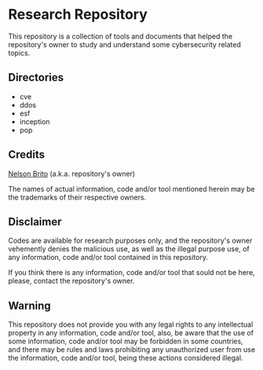 # Research Repository
This repository is a collection of tools and documents that helped the repository's owner to study and understand some cybersecurity related topics.

## Directories
* cve
* ddos
* esf
* inception
* pop

## Credits
[Nelson Brito](https://fnstenv.blogspot.com) (a.k.a. repository's owner)

The names of actual information, code and/or tool mentioned herein may be the trademarks of their respective owners.

## Disclaimer
Codes are available for research purposes only, and the repository's owner vehemently denies the malicious use, as well as the illegal purpose use, of any information, code and/or tool contained in this repository.

If you think there is any information, code and/or tool that sould not be here, please, contact the repository's owner.

## Warning
This repository does not provide you with any legal rights to any intellectual property in any information, code and/or tool, also, be aware that the use of some information, code and/or tool may be forbidden in some countries, and there may be rules and laws prohibiting any unauthorized user from use the information, code and/or tool, being these actions considered illegal.
